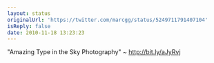 ```yaml
---
layout: status
originalUrl: 'https://twitter.com/marcgg/status/5249711791407104'
isReply: false
date: 2010-11-18 13:23:23
---
```


"Amazing Type in the Sky Photography" ~ http://bit.ly/aJyRvj
